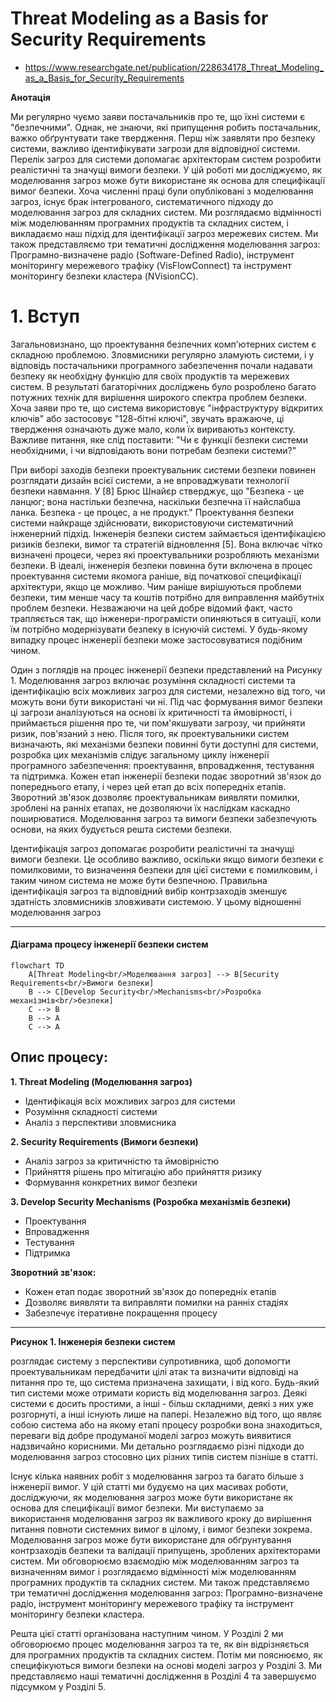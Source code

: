 




# Threat Modeling as a Basis for Security Requirements
- https://www.researchgate.net/publication/228634178_Threat_Modeling_as_a_Basis_for_Security_Requirements


**Анотація**

Ми регулярно чуємо заяви постачальників про те, що їхні системи є "безпечними". Однак, не знаючи, які припущення робить постачальник, важко обґрунтувати таке твердження. Перш ніж заявляти про безпеку системи, важливо ідентифікувати загрози для відповідної системи. Перелік загроз для системи допомагає архітекторам систем розробити реалістичні та значущі вимоги безпеки. У цій роботі ми досліджуємо, як моделювання загроз може бути використане як основа для специфікації вимог безпеки. Хоча численні праці були опубліковані з моделювання загроз, існує брак інтегрованого, систематичного підходу до моделювання загроз для складних систем. Ми розглядаємо відмінності між моделюванням програмних продуктів та складних систем, і викладаємо наш підхід для ідентифікації загроз мережевих систем. Ми також представляємо три тематичні дослідження моделювання загроз: Програмно-визначене радіо (Software-Defined Radio), інструмент моніторингу мережевого трафіку (VisFlowConnect) та інструмент моніторингу безпеки кластера (NVisionCC).

# 1. Вступ

Загальновизнано, що проектування безпечних комп'ютерних систем є складною проблемою. Зловмисники регулярно зламують системи, і у відповідь постачальники програмного забезпечення почали надавати безпеку як необхідну функцію для своїх продуктів та мережевих систем. В результаті багаторічних досліджень було розроблено багато потужних технік для вирішення широкого спектра проблем безпеки. Хоча заяви про те, що система використовує "інфраструктуру відкритих ключів" або застосовує "128-бітні ключі", звучать вражаюче, ці твердження означають дуже мало, коли їх вириваютьз контексту. Важливе питання, яке слід поставити: "Чи є функції безпеки системи необхідними, і чи відповідають вони потребам безпеки системи?"

При виборі заходів безпеки проектувальник системи безпеки повинен розглядати дизайн всієї системи, а не впроваджувати технології безпеки навмання. У [8] Брюс Шнайєр стверджує, що "Безпека - це ланцюг; вона настільки безпечна, наскільки безпечна її найслабша ланка. Безпека - це процес, а не продукт." Проектування безпеки системи найкраще здійснювати, використовуючи систематичний інженерний підхід. Інженерія безпеки систем займається ідентифікацією ризиків безпеки, вимог та стратегій відновлення [5]. Вона включає чітко визначені процеси, через які проектувальники розробляють механізми безпеки. В ідеалі, інженерія безпеки повинна бути включена в процес проектування системи якомога раніше, від початкової специфікації архітектури, якщо це можливо. Чим раніше вирішуються проблеми безпеки, тим менше часу та коштів потрібно для виправлення майбутніх проблем безпеки. Незважаючи на цей добре відомий факт, часто трапляється так, що інженери-програмісти опиняються в ситуації, коли їм потрібно модернізувати безпеку в існуючій системі. У будь-якому випадку процес інженерії безпеки може застосовуватися подібним чином.

Один з поглядів на процес інженерії безпеки представлений на Рисунку 1. Моделювання загроз включає розуміння складності системи та ідентифікацію всіх можливих загроз для системи, незалежно від того, чи можуть вони бути використані чи ні. Під час формування вимог безпеки ці загрози аналізуються на основі їх критичності та ймовірності, і приймається рішення про те, чи пом'якшувати загрозу, чи прийняти ризик, пов'язаний з нею. Після того, як проектувальники систем визначають, які механізми безпеки повинні бути доступні для системи, розробка цих механізмів слідує загальному циклу інженерії програмного забезпечення: проектування, впровадження, тестування та підтримка. Кожен етап інженерії безпеки подає зворотний зв'язок до попереднього етапу, і через цей етап до всіх попередніх етапів. Зворотний зв'язок дозволяє проектувальникам виявляти помилки, зроблені на ранніх етапах, не дозволяючи їх наслідкам каскадно поширюватися. Моделювання загроз та вимоги безпеки забезпечують основи, на яких будується решта системи безпеки.

Ідентифікація загроз допомагає розробити реалістичні та значущі вимоги безпеки. Це особливо важливо, оскільки якщо вимоги безпеки є помилковими, то визначення безпеки для цієї системи є помилковим, і таким чином система не може бути безпечною. Правильна ідентифікація загроз та відповідний вибір контрзаходів зменшує здатність зловмисників зловживати системою. У цьому відношенні моделювання загроз


--------------------------------------------------------------------------------------------------

#### Діаграма процесу інженерії безпеки систем

```mermaid
flowchart TD
    A[Threat Modeling<br/>Моделювання загроз] --> B[Security Requirements<br/>Вимоги безпеки]
    B --> C[Develop Security<br/>Mechanisms<br/>Розробка механізмів<br/>безпеки]
    C --> B
    B --> A
    C --> A
```

## Опис процесу:

**1. Threat Modeling (Моделювання загроз)**
- Ідентифікація всіх можливих загроз для системи
- Розуміння складності системи
- Аналіз з перспективи зловмисника

**2. Security Requirements (Вимоги безпеки)**
- Аналіз загроз за критичністю та ймовірністю
- Прийняття рішень про мітигацію або прийняття ризику
- Формування конкретних вимог безпеки

**3. Develop Security Mechanisms (Розробка механізмів безпеки)**
- Проектування
- Впровадження
- Тестування
- Підтримка

**Зворотний зв'язок:**
- Кожен етап подає зворотний зв'язок до попередніх етапів
- Дозволяє виявляти та виправляти помилки на ранніх стадіях
- Забезпечує ітеративне покращення процесу
-----------------------------------------------------------------------------------------------

**Рисунок 1. Інженерія безпеки систем**

розглядає систему з перспективи супротивника, щоб допомогти проектувальникам передбачити цілі атак та визначити відповіді на питання про те, що система призначена захищати, і від кого. Будь-який тип системи може отримати користь від моделювання загроз. Деякі системи є досить простими, а інші - більш складними, деякі з них уже розгорнуті, а інші існують лише на папері. Незалежно від того, що являє собою система або на якому етапі процесу розробки вона знаходиться, переваги від добре продуманої моделі загроз можуть виявитися надзвичайно корисними. Ми детально розглядаємо різні підходи до моделювання загроз стосовно цих різних типів систем пізніше в статті.

Існує кілька наявних робіт з моделювання загроз та багато більше з інженерії вимог. У цій статті ми будуємо на цих масивах роботи, досліджуючи, як моделювання загроз може бути використане як основа для специфікації вимог безпеки. Ми виступаємо за використання моделювання загроз як важливого кроку до вирішення питання повноти системних вимог в цілому, і вимог безпеки зокрема. Моделювання загроз може бути використане для обґрунтування контрзаходів безпеки та валідації припущень, зроблених архітекторами систем. Ми обговорюємо взаємодію між моделюванням загроз та визначенням вимог і розглядаємо відмінності між моделюванням програмних продуктів та складних систем. Ми також представляємо три тематичні дослідження моделювання загроз: Програмно-визначене радіо, інструмент моніторингу мережевого трафіку та інструмент моніторингу безпеки кластера.

Решта цієї статті організована наступним чином. У Розділі 2 ми обговорюємо процес моделювання загроз та те, як він відрізняється для програмних продуктів та складних систем. Потім ми пояснюємо, як специфікуються вимоги безпеки на основі моделі загроз у Розділі 3. Ми представляємо наші тематичні дослідження в Розділі 4 та завершуємо підсумком у Розділі 5.
